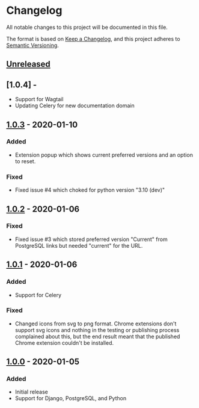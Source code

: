 # Changelog

All notable changes to this project will be documented in this file.

The format is based on [Keep a Changelog](https://keepachangelog.com/en/1.0.0/),
and this project adheres to [Semantic Versioning](https://semver.org/spec/v2.0.0.html).

## [Unreleased]

## [1.0.4] -

- Support for Wagtail
- Updating Celery for new documentation domain

## [1.0.3] - 2020-01-10

### Added

- Extension popup which shows current preferred versions and an option to reset.

### Fixed

- Fixed issue #4 which choked for python version "3.10 (dev)"

## [1.0.2] - 2020-01-06

### Fixed

- Fixed issue #3 which stored preferred version "Current" from PostgreSQL links but needed "current" for the URL.

## [1.0.1] - 2020-01-06

### Added

- Support for Celery

### Fixed

- Changed icons from svg to png format. Chrome extensions don't support svg icons and nothing in the testing or publishing process complained about this, but the end result meant that the published Chrome extension couldn't be installed.  

## [1.0.0] - 2020-01-05

### Added

- Initial release
- Support for Django, PostgreSQL, and Python

[unreleased]: https://github.com/dougharris/unified_docs_switcher/compare/1.0.3...main
[1.0.3]: https://github.com/dougharris/unified_docs_switcher/compare/1.0.2...1.0.3
[1.0.2]: https://github.com/dougharris/unified_docs_switcher/compare/1.0.1...1.0.2
[1.0.1]: https://github.com/dougharris/unified_docs_switcher/compare/1.0.0...1.0.1
[1.0.0]: https://github.com/dougharris/unified_docs_switcher/releases/tag/1.0.0
